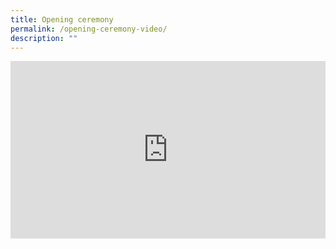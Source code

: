 ```yaml
---
title: Opening ceremony
permalink: /opening-ceremony-video/
description: ""
---
```

<style>
.btntop {
    position: fixed;
    float: right;
    bottom: 20px;
    right: 80px;
    z-index: 99;
    boder: none;
    background-color: #3bb9ff;
    cursor: pointer;
    padding: 15px;
    boder-radius: 4px;
    color: #fff;
    font-weight: 600;
}
	@media only screen and (max-width: 600px) {
  iframe {
    width:100%;
  }
}
</style>
<div style="padding:56.25% 0 0 0;position:relative;"><iframe src="https://player.vimeo.com/video/862261041?h=6275b47efe&amp;badge=0&amp;autopause=0&amp;player_id=0&amp;app_id=58479" frameborder="0" allow="autoplay; fullscreen; picture-in-picture" style="position:absolute;top:0;left:0;width:100%;height:100%;" title="MTLS 2023 - Opening Ceremony"></iframe></div>